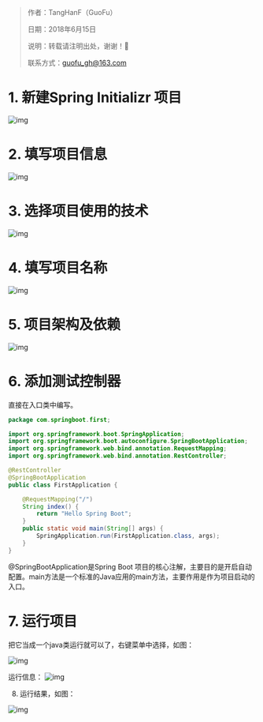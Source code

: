 > 作者：TangHanF（GuoFu）
>
> 日期：2018年6月15日
>
> 说明：转载请注明出处，谢谢！🤝
>
> 联系方式：guofu_gh@163.com

# 1. 新建Spring Initializr 项目

![img](assets/1240732-20171210185304130-1613507897.png)

# 2. 填写项目信息

![img](assets/1240732-20171210185455021-2123052165.png)

# 3. 选择项目使用的技术

![img](assets/1240732-20171210185604036-1671118057.png)

# 4. 填写项目名称

![img](assets/1240732-20171210185652505-1527919520.png)

# 5. 项目架构及依赖

![img](assets/1240732-20171210190507802-1074917446.png)

# 6. 添加测试控制器

直接在入口类中编写。

```java
package com.springboot.first;

import org.springframework.boot.SpringApplication;
import org.springframework.boot.autoconfigure.SpringBootApplication;
import org.springframework.web.bind.annotation.RequestMapping;
import org.springframework.web.bind.annotation.RestController;

@RestController
@SpringBootApplication
public class FirstApplication {

    @RequestMapping("/")
    String index() {
        return "Hello Spring Boot";
    }
    public static void main(String[] args) {
        SpringApplication.run(FirstApplication.class, args);
    }
}
```

@SpringBootApplication是Spring Boot 项目的核心注解，主要目的是开启自动配置。main方法是一个标准的Java应用的main方法，主要作用是作为项目启动的入口。

# 7. 运行项目

把它当成一个java类运行就可以了，右键菜单中选择，如图：

![img](assets/1240732-20171210190955396-606058819.png)

运行信息：
![img](assets/1240732-20171210191115740-1641227994.png)

8. 运行结果，如图：

![img](assets/1240732-20171210191207115-1995148064.png)